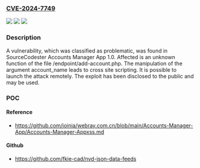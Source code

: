 ### [CVE-2024-7749](https://cve.mitre.org/cgi-bin/cvename.cgi?name=CVE-2024-7749)
![](https://img.shields.io/static/v1?label=Product&message=Accounts%20Manager%20App&color=blue)
![](https://img.shields.io/static/v1?label=Version&message=%3D%201.0%20&color=brighgreen)
![](https://img.shields.io/static/v1?label=Vulnerability&message=CWE-79%20Cross%20Site%20Scripting&color=brighgreen)

### Description

A vulnerability, which was classified as problematic, was found in SourceCodester Accounts Manager App 1.0. Affected is an unknown function of the file /endpoint/add-account.php. The manipulation of the argument account_name leads to cross site scripting. It is possible to launch the attack remotely. The exploit has been disclosed to the public and may be used.

### POC

#### Reference
- https://github.com/joinia/webray.com.cn/blob/main/Accounts-Manager-App/Accounts-Manager-Appxss.md

#### Github
- https://github.com/fkie-cad/nvd-json-data-feeds

